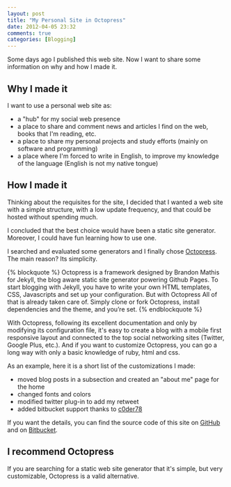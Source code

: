 ```yaml
---
layout: post
title: "My Personal Site in Octopress"
date: 2012-04-05 23:32
comments: true
categories: [Blogging]
---
```

Some days ago I published this web site. Now I want to share
some information on why and how I made it.
<!-- more -->

## Why I made it
I want to use a personal web site as:

* a "hub" for my social web presence
* a place to share and comment news and articles I find on the web,
  books that I'm reading, etc.
* a place to share my personal projects and study efforts (mainly on
  software and programming)
* a place where I'm forced to write in English, to improve my knowledge
  of the language (English is not my native tongue)

## How I made it
Thinking about the requisites for the site, I decided that I wanted
a web site with a simple structure, with a low update frequency,
and that could be hosted without spending much.

I concluded that the best choice would have been a static site generator.
Moreover, I could have fun learning how to use one.

I searched and evaluated some generators and I finally chose [Octopress](http://octopress.org).
The main reason? Its simplicity.

{% blockquote %}
Octopress is a framework designed by Brandon Mathis for Jekyll, the blog aware static site generator powering Github Pages. To start blogging with Jekyll, you have to write your own HTML templates, CSS, Javascripts and set up your configuration. But with Octopress All of that is already taken care of. Simply clone or fork Octopress, install dependencies and the theme, and you’re set.
{% endblockquote %}

With Octopress, following its excellent documentation and only by modifying
its configuration file, it's easy to create a blog with a mobile first
responsive layout and connected to the top social networking sites
(Twitter, Google Plus, etc.). And if you want to customize Octopress,
you can go a long way with only a basic knowledge of ruby, html and css.

As an example, here it is a short list of the customizations I made:

* moved blog posts in a subsection and created an "about me"
  page for the home
* changed fonts and colors
* modified twitter plug-in to add my retweet
* added bitbucket support thanks to
  [c0der78](https://github.com/c0der78/Octopress-Bitbucket-Aside)

If you want the details, you can find the source code of this site on
[GitHub](https://github.com/maurotrb/mtsite) and on
[Bitbucket](https://bitbucket.org/maurotrb/mtsite).

## I recommend Octopress
If you are searching for a static web site generator that it's simple,
but very customizable, Octopress is a valid alternative.

